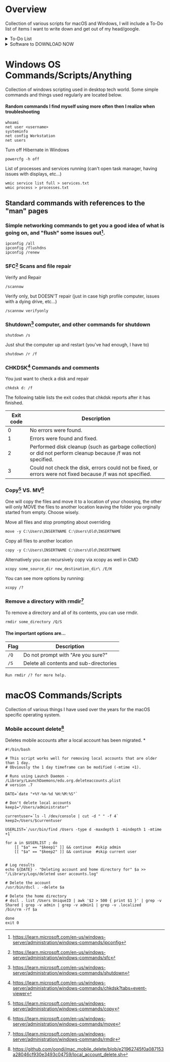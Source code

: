 <!-- https://github.com/ikatyang/emoji-cheat-sheet/blob/master/README.md -->

# Overview
Collection of various scripts for macOS and Windows, I will include a To-Do list of items I want to write down and get out of my head/google.

<details>
<summary>To-Do List</summary>

| Done | Description|
|------|------------|
|     :white_check_mark:| Windows useful script and CMD dump|
|  Soon:tm:   | macOS script and command dump|
|  Soon:tm:   |Linux script and command dump|
|  Soon:tm:   |PDQ command and jobs|
|  Soon:tm:   |FileWave command and jobs|
|  Soon:tm:   |jamf config profiles and scripts|

 </details>
 
 <details>
 <summary>Software to DOWNLOAD NOW</summary>
 
 - https://github.com/ProfileCreator/ProfileCreator.git
 - https://github.com/notepad-plus-plus/notepad-plus-plus
 
 </details>


# Windows OS Commands/Scripts/Anything
Collection of windows scripting used in desktop tech world. Some simple commands and things used regularly are located below.

#### Random commands I find myself using more often then I realize when troubleshooting
```
whoami
net user <username>
systeminfo
net config Workstation 
net users
```
Turn off Hibernate in Windows
```
powercfg -h off
```
List of processes and services running (can't open task manager, having issues with displays, etc...)
```
wmic service list full > services.txt
wmic process > processes.txt
```
## Standard commands with references to the "man" pages
### Simple networking commands to get you a good idea of what is going on, and "flush" some issues out[^1].

```
ipconfig /all
ipconfig /flushdns
ipconfig /renew
```

### SFC[^2] Scans and file repair

Verify and Repair
```
/scannow
```
Verify only, but DOESN'T repair (just in case high profile computer, issues with a dying drive, etc...)
```
/scannow verifyonly
```

### Shutdown[^3] computer, and other commands for shutdown
```
shutdown /s
```
Just shut the computer up and restart (you've had enough, I have to)
```
shutdown /r /f
```
### CHKDSK[^4] Commands and comments
You just want to check a disk and repair
```
chkdsk d: /f
```
The following table lists the exit codes that chkdsk reports after it has finished.

|Exit code|	Description|
|---------| -----------|
|0	|No errors were found.
|1	|Errors were found and fixed.
|2	|Performed disk cleanup (such as garbage collection) or did not perform cleanup because /f was not specified.
|3	|Could not check the disk, errors could not be fixed, or errors were not fixed because /f was not specified.

### Copy[^5] VS. MV[^6]
One will copy the files and move it to a location of your choosing, the other will only MOVE the files to another location leaving the folder you orginally started from empty. Choose wisely.

Move all files and stop prompting about overriding
```
move -y C:\Users\INSERTNAME C:\Users\Old\INSERTNAME
```

Copy all files to another location
```
copy -y C:\Users\INSERTNAME C:\Users\Old\INSERTNAME
```
Alternatively you can recursively copy via xcopy as well in CMD
```
xcopy some_source_dir new_destination_dir\ /E/H
```
You can see more options by running:
```
xcopy /?
```
### Remove a directory with rmdir[^7]
To remove a directory and all of its contents, you can use rmdir.
```
rmdir some_directory /Q/S
```

#### The important options are...
|Flag| Description|
|------|------|
|`/Q `|Do not prompt with "Are you sure?"|
|`/S `|Delete all contents and sub-directories|

```
Run rmdir /? for more help.
```

# macOS Commands/Scripts
Collection of various things I have used over the years for the macOS specific operating system.

### Mobile account delete[^8]
Deletes mobile accounts after a local account has been migrated.
*

```SH
#!/bin/bash

# This script works well for removing local accounts that are older than 1 day. 
# Obviously the 1 day timeframe can be modified (-mtime +1).  

# Runs using Launch Daemon - /Library/LaunchDaemons/edu.org.deleteaccounts.plist
# version .7

DATE=`date "+%Y-%m-%d %H:%M:%S"`

# Don't delete local accounts
keep1="/Users/administrator"

currentuser=`ls -l /dev/console | cut -d " " -f 4`
keep2=/Users/$currentuser

USERLIST=`/usr/bin/find /Users -type d -maxdepth 1 -mindepth 1 -mtime +1`

for a in $USERLIST ; do
    [[ "$a" == "$keep1" ]] && continue  #skip admin
    [[ "$a" == "$keep2" ]] && continue  #skip current user
    

# Log results
echo ${DATE} - "Deleting account and home directory for" $a >> "/Library/Logs/deleted user accounts.log"
    
# Delete the account
/usr/bin/dscl . -delete $a  
    
# Delete the home directory
# dscl . list /Users UniqueID | awk '$2 > 500 { print $1 }' | grep -v Shared | grep -v admin | grep -v admin1 | grep -v .localized
/bin/rm -rf $a

done 
exit 0
```


[^1]: https://learn.microsoft.com/en-us/windows-server/administration/windows-commands/ipconfig
[^2]: https://learn.microsoft.com/en-us/windows-server/administration/windows-commands/sfc
[^3]: https://learn.microsoft.com/en-us/windows-server/administration/windows-commands/shutdown
[^4]: https://learn.microsoft.com/en-us/windows-server/administration/windows-commands/chkdsk?tabs=event-viewer
[^5]: https://learn.microsoft.com/en-us/windows-server/administration/windows-commands/copy
[^6]: https://learn.microsoft.com/en-us/windows-server/administration/windows-commands/move
[^7]: https://learn.microsoft.com/en-us/windows-server/administration/windows-commands/rmdir
[^8]: https://github.com/oondi/mac_mobile_delete/blob/e21962745f0a087153a28046cf930e3493c04759/local_account_delete.sh
